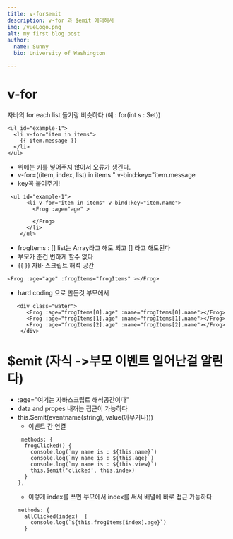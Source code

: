 ```yaml
---
title: v-for$emit
description: v-for 과 $emit 에대해서
img: /vueLogo.png
alt: my first blog post
author:
  name: Sunny
  bio: University of Washington

---
```



# v-for
자바의 for each list 돌기랑 비슷하다 (예 : for(int s : Set))
```
<ul id="example-1">
  <li v-for="item in items">
    {{ item.message }}
  </li>
</ul>
```
- 위에는 키를 넣어주지 않아서 오류가 생긴다.
- v-for=((item, index, list) in items " v-bind:key="item.message 
- key꼭 붙여주기!
```
 <ul id="example-1">
      <li v-for="item in items" v-bind:key="item.name">
        <Frog :age="age" >

        </Frog>
      </li>
    </ul>
```

- frogItems : [] list는 Array라고 해도 되고 [] 라고 해도된다
- 부모가 준건 변하게 할수 없다
- {{ }} 자바 스크립트 해석 공간

```
<Frog :age="age" :frogItems="frogItems" ></Frog>
```
- hard coding 으로 만든것 부모에서
```
   <div class="water">
      <Frog :age="frogItems[0].age" :name="frogItems[0].name"></Frog>
      <Frog :age="frogItems[1].age" :name="frogItems[1].name"></Frog>
      <Frog :age="frogItems[2].age" :name="frogItems[2].name"></Frog>
    </div>
```
# $emit (자식 ->부모 이벤트 일어난걸 알린다)
- :age="여기는 자바스크립트 해석공간이다"
- data and propes 내꺼는 접근이 가능하다
- this.$emit(eventname(string), value(아무거나))) 
    - 이벤트 간 연결
  ```
   methods: {
    frogClicked() {
      console.log(`my name is : ${this.name}`)
      console.log(`my name is : ${this.age}`)
      console.log(`my name is : ${this.view}`)
      this.$emit('clicked', this.index)
    }
  },
  ```
  - 이렇게 index를 쓰면 부모에서 index를 써서 배열에 바로 접근 가능하다
  ```
  methods: {
    allClicked(index)  {
      console.log(`${this.frogItems[index].age}`)
    }
  ```

